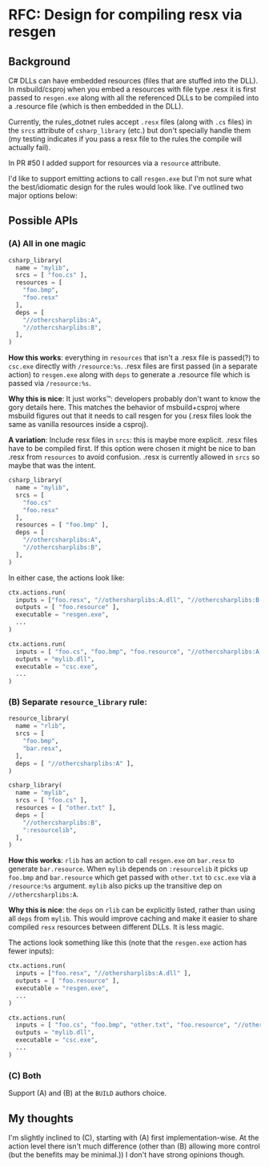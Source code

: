 # RFC: Design for compiling resx via resgen

## Background

C# DLLs can have embedded resources (files that are stuffed into the DLL). In msbuild/csproj when you embed a resources with file type .resx it is first passed to `resgen.exe` along with all the referenced DLLs to be compiled into a .resource file (which is then embedded in the DLL).

Currently, the rules_dotnet rules accept `.resx` files (along with `.cs` files) in the `srcs` attribute of `csharp_library` (etc.) but don't specially handle them (my testing indicates if you pass a resx file to the rules the compile will actually fail).

In PR #50 I added support for resources via a `resource` attribute.

I'd like to support emitting actions to call `resgen.exe` but I'm not sure what the best/idiomatic design for the rules would look like. I've outlined two major options below:

## Possible APIs

### (A) All in one magic

```python
csharp_library(
  name = "mylib",
  srcs = [ "foo.cs" ],
  resources = [
    "foo.bmp",
    "foo.resx"
  ],
  deps = [
    "//othercsharplibs:A",
    "//othercsharplibs:B",
  ],
)
```

**How this works**: everything in `resources` that isn't a .resx file is passed(?) to `csc.exe` directly with `/resource:%s`. .resx files are first passed (in a separate action) to `resgen.exe` along with `deps` to generate a .resource file which is passed via `/resource:%s`.

**Why this is nice**: It just works™: developers probably don't want to know the gory details here. This matches the behavior of msbuild+csproj where msbuild figures out that it needs to call resgen for you (.resx files look the same as vanilla resources inside a csproj).

**A variation**: Include resx files in `srcs`: this is maybe more explicit. .resx files have to be compiled first. If this option were chosen it might be nice to ban .resx from `resources` to avoid confusion. .resx is currently allowed in `srcs` so maybe that was the intent.

```python
csharp_library(
  name = "mylib",
  srcs = [
    "foo.cs"
    "foo.resx"
  ],
  resources = [ "foo.bmp" ],
  deps = [
    "//othercsharplibs:A",
    "//othercsharplibs:B",
  ],
)
```

In either case, the actions look like:

```python
ctx.actions.run(
  inputs = ["foo.resx", "//othersharplibs:A.dll", "//othercsharplibs:B.dll" ],
  outputs = [ "foo.resource" ],
  executable = "resgen.exe",
  ...
)

ctx.actions.run(
  inputs = [ "foo.cs", "foo.bmp", "foo.resource", "//othercsharplibs:A.dll", "//othercsharplibs:B.dll", ],
  outputs = "mylib.dll",
  executable = "csc.exe",
  ...
)
```

### (B) Separate `resource_library` rule:

```python
resource_library(
  name = "rlib",
  srcs = [
    "foo.bmp",
    "bar.resx",
  ],
  deps = [ "//othercsharplibs:A" ],
)

csharp_library(
  name = "mylib",
  srcs = [ "foo.cs" ],
  resources = [ "other.txt" ],
  deps = [
    "//othercsharplibs:B",
    ":resourcelib",
  ],
)
```

**How this works**: `rlib` has an action to call `resgen.exe` on `bar.resx` to generate `bar.resource`. When `mylib` depends on `:resourcelib` it picks up `foo.bmp` and `bar.resource` which get passed with `other.txt` to `csc.exe` via a `/resource:%s` argument. `mylib` also picks up the transitive dep on `//othercsharplibs:A`.

**Why this is nice**: the `deps` on `rlib` can be explicitly listed, rather than using all `deps` from `mylib`. This would improve caching and make it easier to share compiled `resx` resources between different DLLs. It is less magic.

The actions look something like this (note that the `resgen.exe` action has fewer inputs):

```python
ctx.actions.run(
  inputs = ["foo.resx", "//othersharplibs:A.dll" ],
  outputs = [ "foo.resource" ],
  executable = "resgen.exe",
  ...
)

ctx.actions.run(
  inputs = [ "foo.cs", "foo.bmp", "other.txt", "foo.resource", "//othercsharplibs:A.dll", "//othercsharplibs:B.dll", ],
  outputs = "mylib.dll",
  executable = "csc.exe",
  ...
)
```

### (C) Both

Support (A) and (B) at the `BUILD` authors choice.

## My thoughts

I'm slightly inclined to (C), starting with (A) first implementation-wise. At the action level there isn't much difference (other than (B) allowing more control (but the benefits may be minimal.)) I don't have strong opinions though.
